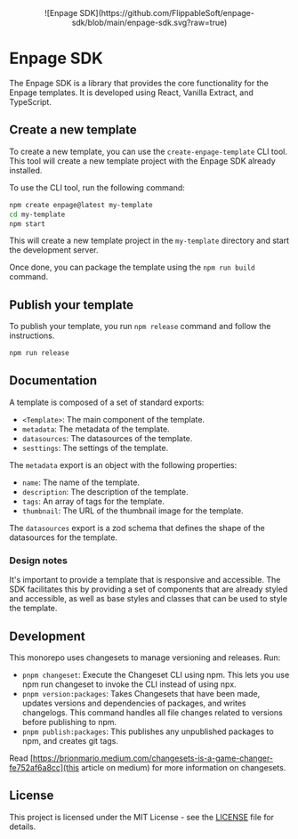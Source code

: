 <center>
![Enpage SDK](https://github.com/FlippableSoft/enpage-sdk/blob/main/enpage-sdk.svg?raw=true)
</center>

# Enpage SDK

The Enpage SDK is a library that provides the core functionality for the Enpage templates.
It is developed using React, Vanilla Extract, and TypeScript.

## Create a new template

To create a new template, you can use the `create-enpage-template` CLI tool.
This tool will create a new template project with the Enpage SDK already installed.

To use the CLI tool, run the following command:

```bash
npm create enpage@latest my-template
cd my-template
npm start
```

This will create a new template project in the `my-template` directory and start the development server.

Once done, you can package the template using the `npm run build` command.

## Publish your template

To publish your template, you run `npm release` command and follow the instructions.

```bash
npm run release
```

## Documentation

A template is composed of a set of standard exports:

- `<Template>`: The main component of the template.
- `metadata`: The metadata of the template.
- `datasources`: The datasources of the template.
- `sesttings`: The settings of the template.

The `metadata` export is an object with the following properties:

- `name`: The name of the template.
- `description`: The description of the template.
- `tags`: An array of tags for the template.
- `thumbnail`: The URL of the thumbnail image for the template.

The `datasources` export is a zod schema that defines the shape of the datasources for the template.

### Design notes

It's important to provide a template that is responsive and accessible. The SDK facilitates this by providing a set of components that are already styled and accessible, as well
as base styles and classes that can be used to style the template.

## Development

This monorepo uses changesets to manage versioning and releases.
Run:

- `pnpm changeset`: Execute the Changeset CLI using npm. This lets you use npm run changeset to invoke the CLI instead of using npx.
- `pnpm version:packages`: Takes Changesets that have been made, updates versions and dependencies of packages, and writes changelogs. This command handles all file changes related to versions before publishing to npm.
- `pnpm publish:packages`: This publishes any unpublished packages to npm, and creates git tags.

Read [https://brionmario.medium.com/changesets-is-a-game-changer-fe752af6a8cc](this article on medium) for more information on changesets.




## License

This project is licensed under the MIT License - see the [LICENSE](LICENSE) file for details.
